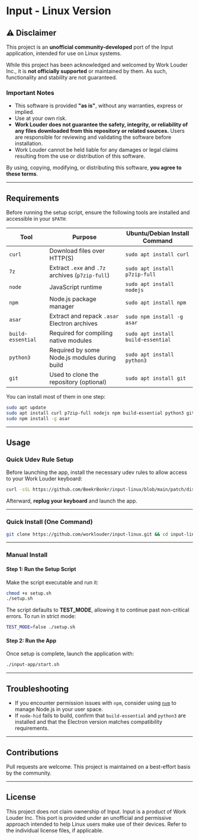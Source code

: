 # Input - Linux Version

## ⚠️ Disclaimer

This project is an **unofficial community-developed** port of the Input application, intended for use on Linux systems.

While this project has been acknowledged and welcomed by Work Louder Inc., it is **not officially supported** or maintained by them. As such, functionality and stability are not guaranteed.

### Important Notes

- This software is provided **"as is"**, without any warranties, express or implied.
- Use at your own risk.
- **Work Louder does not guarantee the safety, integrity, or reliability of any files downloaded from this repository or related sources.** Users are responsible for reviewing and validating the software before installation.
- Work Louder cannot be held liable for any damages or legal claims resulting from the use or distribution of this software.

By using, copying, modifying, or distributing this software, **you agree to these terms**.

---

## Requirements

Before running the setup script, ensure the following tools are installed and accessible in your `$PATH`:

| Tool             | Purpose                                         | Ubuntu/Debian Install Command               |
|------------------|--------------------------------------------------|---------------------------------------------|
| `curl`           | Download files over HTTP(S)                      | `sudo apt install curl`                     |
| `7z`             | Extract `.exe` and `.7z` archives (`p7zip-full`) | `sudo apt install p7zip-full`               |
| `node`           | JavaScript runtime                               | `sudo apt install nodejs`                   |
| `npm`            | Node.js package manager                          | `sudo apt install npm`                      |
| `asar`           | Extract and repack `.asar` Electron archives     | `sudo npm install -g asar`                  |
| `build-essential`| Required for compiling native modules            | `sudo apt install build-essential`          |
| `python3`        | Required by some Node.js modules during build    | `sudo apt install python3`                  |
| `git`            | Used to clone the repository (optional)          | `sudo apt install git`                      |

You can install most of them in one step:

```bash
sudo apt update
sudo apt install curl p7zip-full nodejs npm build-essential python3 git
sudo npm install -g asar
```

---

## Usage

### Quick Udev Rule Setup

Before launching the app, install the necessary udev rules to allow access to your Work Louder keyboard:

```bash
curl -sSL https://github.com/BeekrBonkr/input-linux/blob/main/patch/dist-electron/scripts/install-udev-worklouder.sh | sudo bash
```

Afterward, **replug your keyboard** and launch the app.

---

### Quick Install (One Command)

```bash
git clone https://github.com/worklouder/input-linux.git && cd input-linux && chmod +x input4linux-0.8.0-rc2.sh && ./input4linux-0.8.0-rc2.sh
```

---

### Manual Install

#### Step 1: Run the Setup Script

Make the script executable and run it:

```bash
chmod +x setup.sh
./setup.sh
```

The script defaults to **TEST_MODE**, allowing it to continue past non-critical errors. To run in strict mode:

```bash
TEST_MODE=false ./setup.sh
```

#### Step 2: Run the App

Once setup is complete, launch the application with:

```bash
./input-app/start.sh
```

---

## Troubleshooting

- If you encounter permission issues with `npm`, consider using [`nvm`](https://github.com/nvm-sh/nvm) to manage Node.js in your user space.
- If `node-hid` fails to build, confirm that `build-essential` and `python3` are installed and that the Electron version matches compatibility requirements.

---

## Contributions

Pull requests are welcome. This project is maintained on a best-effort basis by the community.

---

## License

This project does not claim ownership of Input. Input is a product of Work Louder Inc. This port is provided under an unofficial and permissive approach intended to help Linux users make use of their devices. Refer to the individual license files, if applicable.
